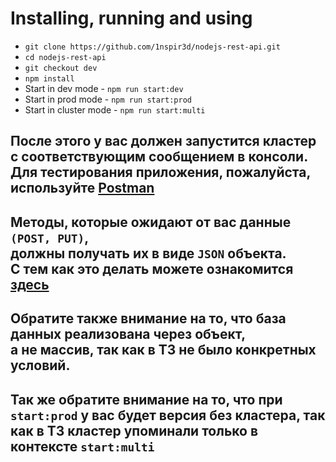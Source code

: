 # Installing, running and using

- `git clone https://github.com/1nspir3d/nodejs-rest-api.git`
- `cd nodejs-rest-api`
- `git checkout dev`
- `npm install`
- Start in dev mode - `npm run start:dev`
- Start in prod mode - `npm run start:prod`
- Start in cluster mode - `npm run start:multi`

## После этого у вас должен запустится кластер <br/>с соответствующим сообщением в консоли. <br/>Для тестирования приложения, пожалуйста, используйте [Postman](https://www.postman.com/)

## Методы, которые ожидают от вас данные `(POST, PUT)`, <br/>должны получать их в виде `JSON` объекта. <br/>С тем как это делать можете ознакомится [здесь](https://www.youtube.com/watch?v=qyYAOty_bDs)

## Обратите также внимание на то, что база данных реализована через объект,<br/>а не массив, так как в ТЗ не было конкретных условий.

## Так же обратите внимание на то, что при `start:prod` у вас будет версия без кластера, так как в ТЗ кластер упоминали только в контексте `start:multi`
